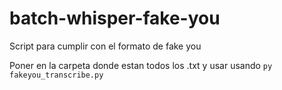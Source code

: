 # batch-whisper-fake-you
Script para cumplir con el formato de fake you

Poner en la carpeta donde estan todos los .txt y usar usando `py fakeyou_transcribe.py`

